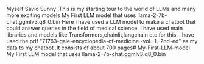 Myself Savio Sunny ,This is my starting tour to the world of LLMs and many more exciting models
My First LLM model that uses llama-2-7b-chat.ggmlv3.q8_0.bin
Here i have used a LLM model to make a chatbot that could answer queries in the field of medical science.
I have used main libraries and models like Transformers,chainlit,langchain etc for this.
i have used the pdf "71763-gale-encyclopedia-of-medicine.-vol.-1.-2nd-ed" as my data to my chatbot .It consists of about 700 pages# My-First-LLM-model
My First LLM model that uses llama-2-7b-chat.ggmlv3.q8_0.bin
